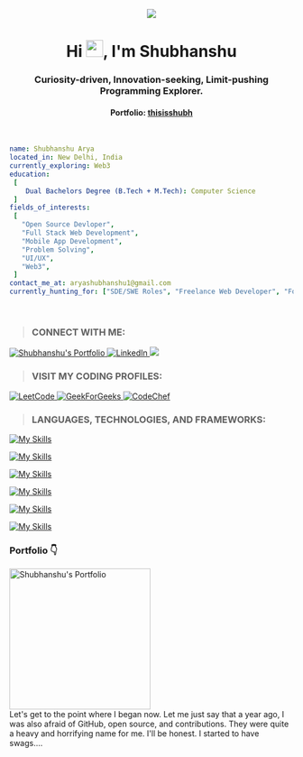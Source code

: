 <p align="center"><img src="https://github.com/user-attachments/assets/3590946b-f4d1-4f4c-bd21-22d4ebe7263a"></p>

<h1 align="center">Hi <img src="https://raw.githubusercontent.com/MartinHeinz/MartinHeinz/master/wave.gif" width="30px">, I'm Shubhanshu</h1>
<h3 align="center">Curiosity-driven, Innovation-seeking, Limit-pushing Programming Explorer.</h3>
<h4 align="center">Portfolio: <a href="https://thisisshubh.online">thisisshubh</a></h4>
<br />

 ```yaml
name: Shubhanshu Arya
located_in: New Delhi, India
currently_exploring: Web3
education:
  [
     Dual Bachelors Degree (B.Tech + M.Tech): Computer Science
  ]
fields_of_interests:
  [
    "Open Source Devloper",
    "Full Stack Web Development",
    "Mobile App Development",
    "Problem Solving",
    "UI/UX",
    "Web3",
  ]
contact_me_at: aryashubhanshu1@gmail.com
currently_hunting_for: ["SDE/SWE Roles", "Freelance Web Developer", "Founding Engineer"]
```

<br />

>### CONNECT WITH ME: 
<p align="left">
 <a href="https://thisisshubh.online" target="_blank">
  <img src="https://img.shields.io/badge/Website-DC143C?style=for-the-badge&logo=medium&logoColor=white" alt="Shubhanshu's Portfolio" />
 </a>
 <a href="https://www.linkedin.com/in/shubharya/" target="_blank">
  <img src="https://img.shields.io/badge/LinkedIn-0077B5?style=for-the-badge&logo=linkedin&logoColor=white" alt="LinkedIn"/>
 </a>
 <a href="https://twitter.com/ShubhanshuSays" target="_blank">
  <img src="https://img.shields.io/badge/Twitter-1DA1F2?style=for-the-badge&logo=twitter&logoColor=white" />
 </a>
</p>


>### VISIT MY CODING PROFILES:
<p align="left">
  <a href="https://leetcode.com/_shubh_/" target="_blank">
  <img src="https://img.shields.io/badge/LeetCode-000000?style=for-the-badge&logo=LeetCode&logoColor=#d16c06" alt="LeetCode" />
 </a> 
  <a href="https://auth.geeksforgeeks.org/user/_shubh_/" target="_blank">
  <img src="https://img.shields.io/badge/GeeksforGeeks-298D46?style=for-the-badge&logo=geeksforgeeks&logoColor=white" alt="GeekForGeeks" />
 </a> 
 <a href="https://www.codechef.com/users/aryashubhanshu/" target="_blank">
  <img src="https://img.shields.io/badge/Codechef-%23B92B27.svg?&style=for-the-badge&logo=Codechef&logoColor=white" alt="CodeChef" >
 </a> 
</p>

> ### LANGUAGES, TECHNOLOGIES, AND FRAMEWORKS:
[![My Skills](https://skillicons.dev/icons?i=c,cpp,js,ts,py,solidity&perline=6)](https://skillicons.dev)

[![My Skills](https://skillicons.dev/icons?i=react,nextjs,redux,html,css,tailwind,bootstrap,materialui,sass,webflow,wordpress&perline=11)](https://skillicons.dev)

[![My Skills](https://skillicons.dev/icons?i=nodejs,express,nginx,mongodb,postgres,prisma&perline=9)](https://skillicons.dev)

[![My Skills](https://skillicons.dev/icons?i=docker,aws,cloudflare,tensorflow,opencv,matlab,sklearn&perline=9)](https://skillicons.dev)

[![My Skills](https://skillicons.dev/icons?i=apple,windows,linux,ubuntu,vscode,vim,bash,atom,netlify,vercel&perline=11)](https://skillicons.dev)

[![My Skills](https://skillicons.dev/icons?i=ps,xd,figma,notion,postman,git,github,npm,yarn&perline=9)](https://skillicons.dev)

### Portfolio 👇
<p>
  <a href="https://thisisshubh.online" title="Shubhanshu Arya's Portfolio Website">
    <img src="https://github.com/user-attachments/assets/92efe6d7-299a-4d99-ba17-5c751a708ec4?w=1600&h=840&fit=crop&crop=entropy&auto=compress,format&format=webp" alt="Shubhanshu's Portfolio" width="250px" />
  </a>
  <br/> Let's get to the point where I began now. Let me just say that a year ago, I was also afraid of GitHub, open source, and contributions. They were quite a heavy and horrifying name for me. I'll be honest. I started to have swags....
</p>
<br />

